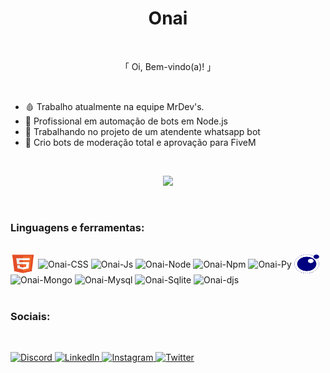 <h1 align="center" > Onai</h1>
</br>

<p align="center" >「 Oi, Bem-vindo(a)! 」</p></br>

- 🩸 Trabalho atualmente na equipe MrDev's.
- 🚀 Profissional em automação de bots em Node.js
- 🍃 Trabalhando no projeto de um atendente whatsapp bot
- 🤖 Crio bots de moderação total e aprovação para FiveM

<br><div align="center">
  <img height="180em" src="https://github-readme-stats.vercel.app/api/top-langs/?username=onai-js&layout=compact&langs_count=7&theme=dark"/>
</div><br>

<h3 align="left">Linguagens e ferramentas:</h3>

  <div style="display: inline_block"><br>
  <img align="center" alt="Onai-HTML" height="30" width="40" src="https://raw.githubusercontent.com/devicons/devicon/master/icons/html5/html5-original.svg">
  <img align="center" alt="Onai-CSS" height="30" width="40" src="https://cdn.jsdelivr.net/gh/devicons/devicon/icons/css3/css3-original.svg">
  <img align="center" alt="Onai-Js" height="30" width="40"
  src="https://cdn.jsdelivr.net/gh/devicons/devicon/icons/javascript/javascript-original.svg">
  <img align="center" alt="Onai-Node" height="30" width="40" src="https://cdn.jsdelivr.net/gh/devicons/devicon/icons/nodejs/nodejs-original.svg">
  <img align="center" alt="Onai-Npm" height="30" width="40" src="https://cdn.jsdelivr.net/gh/devicons/devicon/icons/npm/npm-original-wordmark.svg">
  <img align="center" alt="Onai-Py" height="30" width="40"
  src="https://cdn.jsdelivr.net/gh/devicons/devicon/icons/python/python-original.svg">
  <img align="center" alt="Onai-Lua" height="30" width="40" src="https://raw.githubusercontent.com/devicons/devicon/master/icons/lua/lua-plain.svg">

<img align="center" alt="Onai-Mongo" height="30" width="40" src="https://cdn.jsdelivr.net/gh/devicons/devicon/icons/mongodb/mongodb-original.svg">
<img align="center" alt="Onai-Mysql" height="30" width="40" src="https://cdn.jsdelivr.net/gh/devicons/devicon/icons/mysql/mysql-original.svg">
<img align="center" alt="Onai-Sqlite" height="30" width="40" src="https://cdn.jsdelivr.net/gh/devicons/devicon/icons/sqlite/sqlite-original.svg">
<img align="center" alt="Onai-djs" height="30" width="40" src="https://cdn.jsdelivr.net/gh/devicons/devicon/icons/discordjs/discordjs-plain.svg">

</div><br>
    
<h3 align="left">Sociais:</h3></br>

<a href="https://discord.com/users/897990202839166976" target="_blank"> <img src="https://www.vectorlogo.zone/logos/discordapp/discordapp-icon.svg" alt="Discord" width="40" height="40"/> </a>
<a href="https://www.linkedin.com/in/onaissac/" target="_blank"> <img src="https://www.vectorlogo.zone/logos/linkedin/linkedin-icon.svg" alt="LinkedIn" width="40" height="40"/> </a>
<a href="https://www.instagram.com/onaissac_/" target="_blank"> <img src="https://www.vectorlogo.zone/logos/instagram/instagram-icon.svg" alt="Instagram" width="40" height="40"/> </a>
<a href="https://twitter.com/kaah_znll" target="_blank"> <img src="https://www.vectorlogo.zone/logos/twitter/twitter-tile.svg" alt="Twitter" width="40" height="40"/> </a>
